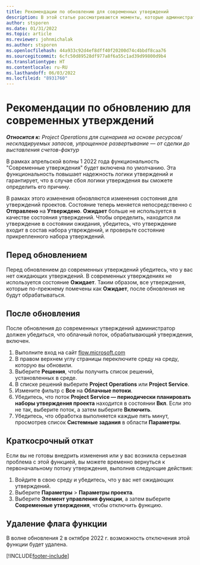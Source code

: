 ```yaml
---
title: Рекомендации по обновлению для современных утверждений
description: В этой статье рассматриваются моменты, которые администраторы должны учитывать при включении функциональности "Современные утверждения".
author: stsporen
ms.date: 01/31/2022
ms.topic: article
ms.reviewer: johnmichalak
ms.author: stsporen
ms.openlocfilehash: 44a933c92d4ef8dff40f20200d74c4bbdf8caa76
ms.sourcegitcommit: 6cfc50d89528df977a8f6a55c1ad39d99800d9b4
ms.translationtype: HT
ms.contentlocale: ru-RU
ms.lasthandoff: 06/03/2022
ms.locfileid: "8931760"
---
```

# <a name="upgrade-considerations-for-modern-approvals"></a>Рекомендации по обновлению для современных утверждений 

_**Относится к:** Project Operations для сценариев на основе ресурсов/нескладируемых запасов, упрощенное развертывание — от сделки до выставления счетов-фактур_

В рамках апрельской волны 1 2022 года функциональность "Современные утверждения" будет включена по умолчанию. Эта функциональность повышает надежность логики утверждений и гарантирует, что в случае сбоя логики утверждения вы сможете определить его причину.

В рамках этого изменения обновляются изменения состояния для утверждений проектов. Состояние теперь меняется непосредственно с **Отправлено** на **Утверждено**. **Ожидает** больше не используется в качестве состояния утверждений. Чтобы определить, находится ли утверждение в состоянии ожидания, убедитесь, что утверждение входит в состав набора утвреждений, и проверьте состояние прикрепленного набора утверждений.

## <a name="before-you-upgrade"></a>Перед обновлением

Перед обновлением до современных утверждений убедитесь, что у вас нет ожидающих утверждений. В современных утверждениях не используется состояние **Ожидает**. Таким образом, все утверждения, которые по-прежнему помечены как **Ожидает**, после обновления не будут обрабатываться.

## <a name="after-you-upgrade"></a>После обновления

После обновления до современных утверждений администратор должен убедиться, что облачный поток, обрабатывающий утверждения, включен.

1. Выполните вход на сайт [flow.microsoft.com](https://flow.microsoft.com)
2. В правом верхнем углу страницы переключите среду на среду, которую вы обновили.
3. Выберите **Решения**, чтобы получить список решений, установленных в среде.
4. В списке решений выберите **Project Operations** или **Project Service**.
5. Измените фильтр с **Все** на **Облачные потоки**.
6. Убедитесь, что поток **Project Service — периодически планировать наборы утверждения проекта** находится в состоянии **Вкл**. Если это не так, выберите поток, а затем выберите **Включить**.
7. Убедитесь, что обработка выполняется каждые пять минут, просмотрев список **Системные задания** в области **Параметры**.

## <a name="short-term-rollback"></a>Краткосрочный откат

Если вы не готовы внедрить изменения или у вас возникла серьезная проблема с этой функцией, вы можете временно вернуться к первоначальному потоку утверждения, выполнив следующие действия:
1. Войдите в свою среду и убедитесь, что у вас нет ожидающих утверждений.
2. Выберите **Параметры** > **Параметры проекта**.
3. Выберите **Элемент управления функции**, а затем выберите **Современные утверждения**, чтобы отключить функцию.

## <a name="removing-the-feature-flag"></a>Удаление флага функции

В волне обновления 2 в октябре 2022 г. возможность отключения этой функции будет удалена.

[!INCLUDE[footer-include](../includes/footer-banner.md)]
